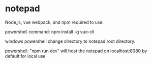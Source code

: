 # notepad

Node,js, vue webpack, and npm required to use.

powershell command: npm install -g vue-cli

windows powershell change directory to notepad root directory.

powershell: "npm run dev" will host the notepad on localhost:8080 by default for local use
